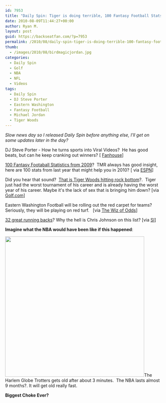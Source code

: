 ```yaml
---
id: 7953
title: "Daily Spin: Tiger is doing terrible, 100 Fantasy Football Stats, Biggest Choke Ever"
date: 2010-08-09T11:44:27+00:00
author: Ryan M.
layout: post
guid: https://backseatfan.com/?p=7953
permalink: /2010/08/daily-spin-tiger-is-doing-terrible-100-fantasy-football-stats-biggest-choke-ever/
thumb:
  - /images/2010/08/birdmagicjordan.jpg
categories:
  - Daily Spin
  - Golf
  - NBA
  - NFL
  - Videos
tags:
  - Daily Spin
  - DJ Steve Porter
  - Eastern Washington
  - Fantasy Football
  - Michael Jordan
  - Tiger Woods
---
```


<div class="entry">
  <p>
    <em>Slow news day so I released Daily Spin before anything else, I'll get on some updates later in the day?</em>
  </p>

  <p>
    DJ Steve Porter - How he turns sports into Viral Videos?  He has good beats, but can he keep cranking out winners? [ <a href="http://backporch.fanhouse.com/2010/08/06/dj-steve-porter-on-turning-sports-clips-into-funky-viral-classic/">Fanhouse</a>]
  </p>

  <p>
    <a href="http://sports.espn.go.com/fantasy/football/ffl/story?page=nfldk2k10berryfacts">100 Fantasy Footaball Statistics from 2009</a>?  TMR always has good insight, here are 100 stats from last year that might help you in 2010? [ via <a href="http://sports.espn.go.com/fantasy/football/ffl/story?page=nfldk2k10berryfacts">ESPN</a>]
  </p>

  <p>
    Did you hear that sound?  <a href="http://www.golf.com/golf/tours_news/article/0,28136,2009323,00.html?eref=sihp">That is Tiger Woods hitting rock bottom</a>?.  Tiger just had the worst tournament of his career and is already having the worst year of his career. Maybe it's the lack of sex that is bringing him down? [via <a href="http://www.golf.com/golf/tours_news/article/0,28136,2009323,00.html?eref=sihp">Golf.com</a>]
  </p>

  <p>
    Eastern Washington Football will be rolling out the red carpet for teams? Seriously, they will be playing on red turf.   [via <a href="http://www.thewizofodds.com/the_wiz_of_odds/2010/08/eastern-washington-rolls-out-the-red-carpet.html">The Wiz of Odds</a>]
  </p>

  <p>
    <a href="http://joeposnanski.si.com/2010/08/08/thirty-two-great-running-backs/?eref=sihp">32 great running backs</a>? Why the hell is Chris Johnson on this list? [via <a href="http://joeposnanski.si.com/2010/08/08/thirty-two-great-running-backs/?eref=sihp">SI</a>]
  </p>

  <p>
    <strong>Imagine what the NBA would have been like if this happened</strong>:
  </p>

  <p>
    <a href="/images/2010/08/birdmagicjordan.jpg"><img class="aligncenter size-full wp-image-7960" title="birdmagicjordan" src="/images/2010/08/birdmagicjordan.jpg" alt="" width="450" height="453" srcset="/images/2010/08/birdmagicjordan.jpg 450w, /images/2010/08/birdmagicjordan-150x150.jpg 150w, /images/2010/08/birdmagicjordan-298x300.jpg 298w" sizes="(max-width: 450px) 100vw, 450px" /></a>The Harlem Globe Trotters gets old after about 3 minutes.  The NBA lasts almost 9 months?. It will get old really fast.
  </p>

  <p>
    <strong>Biggest Choke Ever?<br /> </strong>
  </p>
</div>
